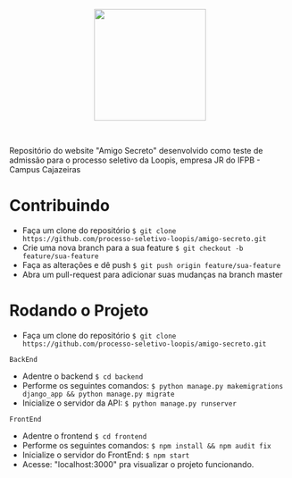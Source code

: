 <p align="center">
  <img height=200 src="https://loopisjr.github.io/images/png.png">
</p><br>

Repositório do website "Amigo Secreto" desenvolvido como teste de admissão 
para o processo seletivo da Loopis, empresa JR do IFPB - Campus Cajazeiras

# Contribuindo

- Faça um clone do repositório ```$ git clone https://github.com/processo-seletivo-loopis/amigo-secreto.git```
- Crie uma nova branch para a sua feature ```$ git checkout -b feature/sua-feature```
- Faça as alterações e dê push ```$ git push origin feature/sua-feature```
- Abra um pull-request para adicionar suas mudanças na branch master

# Rodando o Projeto

- Faça um clone do repositório ```$ git clone https://github.com/processo-seletivo-loopis/amigo-secreto.git```

```
BackEnd
```
- Adentre o backend ```$ cd backend```
- Performe os seguintes comandos: ```$ python manage.py makemigrations django_app && python manage.py migrate```
- Inicialize o servidor da API: ```$ python manage.py runserver```

```
FrontEnd
```
- Adentre o frontend ```$ cd frontend```
- Performe os seguintes comandos: ```$ npm install && npm audit fix```
- Inicialize o servidor do FrontEnd: ```$ npm start```
- Acesse: "localhost:3000" pra visualizar o projeto funcionando.
